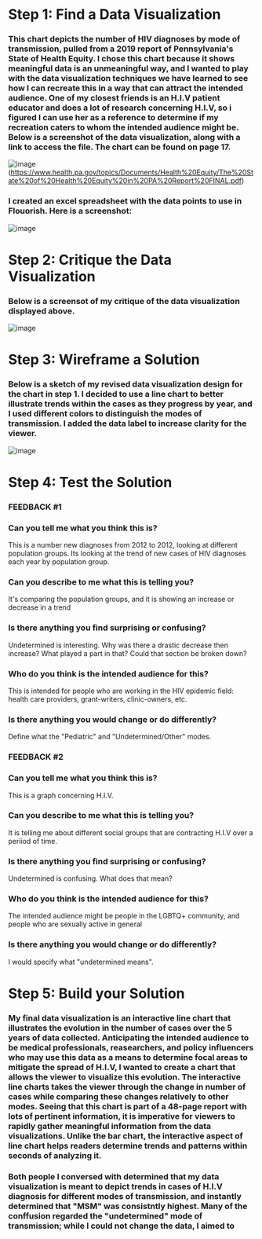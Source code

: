 # Step 1: Find a Data Visualization
### This chart depicts the number of HIV diagnoses by mode of transmission, pulled from a 2019 report of Pennsylvania's State of Health Equity. I chose this chart because it shows meaningful data is an unmeaningful way, and I wanted to play with the data visualization techniques we have learned to see how I can recreate this in a way that can attract the intended audience. One of my closest friends is an H.I.V patient educator and does a lot of research concerning H.I.V, so i figured I can use her as a reference to determine if my recreation caters to whom the intended audience might be. Below is a screenshot of the data visualization, along with a link to access the file. The chart can be found on page 17.
![image](https://user-images.githubusercontent.com/89934021/133898282-5b4a5037-1de7-4203-b181-20185e3b31e5.png)
(https://www.health.pa.gov/topics/Documents/Health%20Equity/The%20State%20of%20Health%20Equity%20in%20PA%20Report%20FINAL.pdf)


### I created an excel spreadsheet with the data points to use in Flouorish. Here is a screenshot:
![image](https://user-images.githubusercontent.com/89934021/133898391-1f400587-42f6-42b4-83a2-df50233b4092.png)


# Step 2: Critique the Data Visualization
### Below is a screensot of my critique of the data visualization displayed above.
![image](https://user-images.githubusercontent.com/89934021/133914564-83bb8fbe-d258-438d-b867-cffceba01806.png)


# Step 3: Wireframe a Solution
### Below is a sketch of my revised data visualization design for the chart in step 1. I decided to use a line chart to better illustrate trends within the cases as they progress by year, and I used different colors to distinguish the modes of transmission. I added the data label to increase clarity for the viewer.
![image](https://user-images.githubusercontent.com/89934021/133899379-a7e32172-856a-4fef-a413-9518d630a0fe.png)

# Step 4: Test the Solution
### FEEDBACK #1
### Can you tell me what you think this is?
This is a number new diagnoses from 2012 to 2012, looking at different population groups. Its looking at the trend of new cases of HIV diagnoses each year by population group.
### Can you describe to me what this is telling you?
It's comparing the population groups, and it is showing an increase or decrease in a trend
### Is there anything you find surprising or confusing?
Undetermined is interesting. Why was there a drastic decrease then increase? What played a part in that? Could that section be broken down?
### Who do you think is the intended audience for this?
This is intended for people who are working in the HIV epidemic field: health care providers, grant-writers, clinic-owners, etc.
### Is there anything you would change or do differently?
Define what the "Pediatric" and "Undetermined/Other" modes.
 
### FEEDBACK #2
### Can you tell me what you think this is?
This is a graph concerning H.I.V.
### Can you describe to me what this is telling you?
It is telling me about different social groups that are contracting H.I.V over a periiod of time.
### Is there anything you find surprising or confusing?
Undetermined is confusing. What does that mean?
### Who do you think is the intended audience for this?
The intended audience might be people in the LGBTQ+ community, and people who are sexually active in general
### Is there anything you would change or do differently?
I would specify what "undetermined means".

# Step 5: Build your Solution
<div class="flourish-embed flourish-chart" data-src="visualisation/7311756"><script src="https://public.flourish.studio/resources/embed.js"></script></div>

### My final data visualization is an interactive line chart that illustrates the evolution in the number of cases over the 5 years of data collected. Anticipating the intended audience to be medical professionals, reasearchers, and policy influencers who may use this data as a means to determine focal areas to mitigate the spread of H.I.V, I wanted to create a chart that allows the viewer to visualize this evolution. The interactive line charts takes the viewer through the change in number of cases while comparing these changes relatively to other modes. Seeing that this chart is part of a 48-page report with lots of pertinent information, it is imperative for viewers to rapidly gather meaningful information from the data visualizations. Unlike the bar chart, the interactive aspect of line chart helps readers determine trends and patterns within seconds of analyzing it. 

### Both people I conversed with determined that my data visualization is meant to depict trends in cases of H.I.V diagnosis for different modes of transmission, and instantly determined that "MSM" was consistntly highest. Many of the conffusion regarded the "undetermined" mode of transmission; while I could not change the data, I aimed to 

